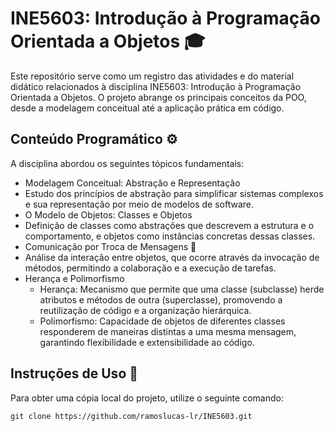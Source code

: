 # INE5603: Introdução à Programação Orientada a Objetos 🎓
Este repositório serve como um registro das atividades e do material didático relacionados à disciplina INE5603: Introdução à Programação Orientada a Objetos. O projeto abrange os principais conceitos da POO, desde a modelagem conceitual até a aplicação prática em código.

## Conteúdo Programático ⚙️
A disciplina abordou os seguintes tópicos fundamentais:
- Modelagem Conceitual: Abstração e Representação
- Estudo dos princípios de abstração para simplificar sistemas complexos e sua representação por meio de modelos de software.
- O Modelo de Objetos: Classes e Objetos
- Definição de classes como abstrações que descrevem a estrutura e o comportamento, e objetos como instâncias concretas dessas classes.
- Comunicação por Troca de Mensagens 💬
- Análise da interação entre objetos, que ocorre através da invocação de métodos, permitindo a colaboração e a execução de tarefas.
- Herança e Polimorfismo
   - Herança: Mecanismo que permite que uma classe (subclasse) herde atributos e métodos de outra (superclasse), promovendo a reutilização de código e a organização hierárquica.
   - Polimorfismo: Capacidade de objetos de diferentes classes responderem de maneiras distintas a uma mesma mensagem, garantindo flexibilidade e extensibilidade ao código.

## Instruções de Uso 🚀
Para obter uma cópia local do projeto, utilize o seguinte comando:

```git clone https://github.com/ramoslucas-lr/INE5603.git```



